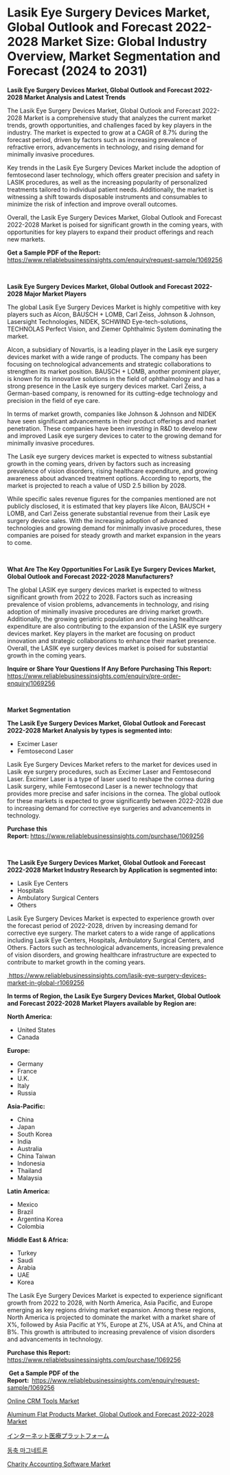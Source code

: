 <p><h1>Lasik Eye Surgery Devices Market, Global Outlook and Forecast 2022-2028 Market Size: Global Industry Overview, Market Segmentation and Forecast (2024 to 2031)</h1></p><p><strong>Lasik Eye Surgery Devices Market, Global Outlook and Forecast 2022-2028 Market Analysis and Latest Trends</strong></p>
<p><p>The Lasik Eye Surgery Devices Market, Global Outlook and Forecast 2022-2028 Market is a comprehensive study that analyzes the current market trends, growth opportunities, and challenges faced by key players in the industry. The market is expected to grow at a CAGR of 8.7% during the forecast period, driven by factors such as increasing prevalence of refractive errors, advancements in technology, and rising demand for minimally invasive procedures.</p><p>Key trends in the Lasik Eye Surgery Devices Market include the adoption of femtosecond laser technology, which offers greater precision and safety in LASIK procedures, as well as the increasing popularity of personalized treatments tailored to individual patient needs. Additionally, the market is witnessing a shift towards disposable instruments and consumables to minimize the risk of infection and improve overall outcomes.</p><p>Overall, the Lasik Eye Surgery Devices Market, Global Outlook and Forecast 2022-2028 Market is poised for significant growth in the coming years, with opportunities for key players to expand their product offerings and reach new markets.</p></p>
<p><strong>Get a Sample PDF of the Report:&nbsp;</strong> <a href="https://www.reliablebusinessinsights.com/enquiry/request-sample/1069256">https://www.reliablebusinessinsights.com/enquiry/request-sample/1069256</a></p>
<p>&nbsp;</p>
<p><strong>Lasik Eye Surgery Devices Market, Global Outlook and Forecast 2022-2028 Major Market Players</strong></p>
<p><p>The global Lasik Eye Surgery Devices Market is highly competitive with key players such as Alcon, BAUSCH + LOMB, Carl Zeiss, Johnson & Johnson, Lasersight Technologies, NIDEK, SCHWIND Eye-tech-solutions, TECHNOLAS Perfect Vision, and Ziemer Ophthalmic System dominating the market.</p><p>Alcon, a subsidiary of Novartis, is a leading player in the Lasik eye surgery devices market with a wide range of products. The company has been focusing on technological advancements and strategic collaborations to strengthen its market position. BAUSCH + LOMB, another prominent player, is known for its innovative solutions in the field of ophthalmology and has a strong presence in the Lasik eye surgery devices market. Carl Zeiss, a German-based company, is renowned for its cutting-edge technology and precision in the field of eye care.</p><p>In terms of market growth, companies like Johnson & Johnson and NIDEK have seen significant advancements in their product offerings and market penetration. These companies have been investing in R&D to develop new and improved Lasik eye surgery devices to cater to the growing demand for minimally invasive procedures.</p><p>The Lasik eye surgery devices market is expected to witness substantial growth in the coming years, driven by factors such as increasing prevalence of vision disorders, rising healthcare expenditure, and growing awareness about advanced treatment options. According to reports, the market is projected to reach a value of USD 2.5 billion by 2028.</p><p>While specific sales revenue figures for the companies mentioned are not publicly disclosed, it is estimated that key players like Alcon, BAUSCH + LOMB, and Carl Zeiss generate substantial revenue from their Lasik eye surgery device sales. With the increasing adoption of advanced technologies and growing demand for minimally invasive procedures, these companies are poised for steady growth and market expansion in the years to come.</p></p>
<p>&nbsp;</p>
<p><strong>What Are The Key Opportunities For Lasik Eye Surgery Devices Market, Global Outlook and Forecast 2022-2028 Manufacturers?</strong></p>
<p><p>The global LASIK eye surgery devices market is expected to witness significant growth from 2022 to 2028. Factors such as increasing prevalence of vision problems, advancements in technology, and rising adoption of minimally invasive procedures are driving market growth. Additionally, the growing geriatric population and increasing healthcare expenditure are also contributing to the expansion of the LASIK eye surgery devices market. Key players in the market are focusing on product innovation and strategic collaborations to enhance their market presence. Overall, the LASIK eye surgery devices market is poised for substantial growth in the coming years.</p></p>
<p><strong>Inquire or Share Your Questions If Any Before Purchasing This Report:</strong> <a href="https://www.reliablebusinessinsights.com/enquiry/pre-order-enquiry/1069256">https://www.reliablebusinessinsights.com/enquiry/pre-order-enquiry/1069256</a></p>
<p>&nbsp;</p>
<p><strong>Market Segmentation</strong></p>
<p><strong>The Lasik Eye Surgery Devices Market, Global Outlook and Forecast 2022-2028 Market Analysis by types is segmented into:</strong></p>
<p><ul><li>Excimer Laser</li><li>Femtosecond Laser</li></ul></p>
<p><p>Lasik Eye Surgery Devices Market refers to the market for devices used in Lasik eye surgery procedures, such as Excimer Laser and Femtosecond Laser. Excimer Laser is a type of laser used to reshape the cornea during Lasik surgery, while Femtosecond Laser is a newer technology that provides more precise and safer incisions in the cornea. The global outlook for these markets is expected to grow significantly between 2022-2028 due to increasing demand for corrective eye surgeries and advancements in technology.</p></p>
<p><strong>Purchase this Report:&nbsp;</strong><a href="https://www.reliablebusinessinsights.com/purchase/1069256">https://www.reliablebusinessinsights.com/purchase/1069256</a></p>
<p>&nbsp;</p>
<p><strong>The Lasik Eye Surgery Devices Market, Global Outlook and Forecast 2022-2028 Market Industry Research by Application is segmented into:</strong></p>
<p><ul><li>Lasik Eye Centers</li><li>Hospitals</li><li>Ambulatory Surgical Centers</li><li>Others</li></ul></p>
<p><p>Lasik Eye Surgery Devices Market is expected to experience growth over the forecast period of 2022-2028, driven by increasing demand for corrective eye surgery. The market caters to a wide range of applications including Lasik Eye Centers, Hospitals, Ambulatory Surgical Centers, and Others. Factors such as technological advancements, increasing prevalence of vision disorders, and growing healthcare infrastructure are expected to contribute to market growth in the coming years.</p></p>
<p><a href="https://www.reliablebusinessinsights.com/lasik-eye-surgery-devices-market-in-global-r1069256">&nbsp;https://www.reliablebusinessinsights.com/lasik-eye-surgery-devices-market-in-global-r1069256</a></p>
<p><strong>In terms of Region, the Lasik Eye Surgery Devices Market, Global Outlook and Forecast 2022-2028 Market Players available by Region are:</strong></p>
<p>
    <p> <strong> North America: </strong>
        <ul>
            <li>United States</li>
            <li>Canada</li>
        </ul>
        </p> 
    <p> <strong> Europe: </strong>
        <ul>
            <li>Germany</li>
            <li>France</li>
            <li>U.K.</li>
            <li>Italy</li>
            <li>Russia</li>
        </ul>
        </p> 
    <p> <strong> Asia-Pacific: </strong>
        <ul>
            <li>China</li>
            <li>Japan</li>
            <li>South Korea</li>
            <li>India</li>
            <li>Australia</li>
            <li>China Taiwan</li>
            <li>Indonesia</li>
            <li>Thailand</li>
            <li>Malaysia</li>
        </ul>
        </p> 
    <p> <strong> Latin America: </strong>
        <ul>
            <li>Mexico</li>
            <li>Brazil</li>
            <li>Argentina Korea</li>
            <li>Colombia</li>
        </ul>
        </p> 
    <p> <strong> Middle East & Africa: </strong>
        <ul>
            <li>Turkey</li>
            <li>Saudi</li>
            <li>Arabia</li>
            <li>UAE</li>
            <li>Korea</li>
        </ul>
    </p>
    </p>
<p><p>The Lasik Eye Surgery Devices Market is expected to experience significant growth from 2022 to 2028, with North America, Asia Pacific, and Europe emerging as key regions driving market expansion. Among these regions, North America is projected to dominate the market with a market share of X%, followed by Asia Pacific at Y%, Europe at Z%, USA at A%, and China at B%. This growth is attributed to increasing prevalence of vision disorders and advancements in technology.</p></p>
<p><strong>Purchase this Report: </strong><a href="https://www.reliablebusinessinsights.com/purchase/1069256">https://www.reliablebusinessinsights.com/purchase/1069256</a></p>
<p>&nbsp;<strong>Get a Sample PDF of the Report:&nbsp;&nbsp;</strong><a href="https://www.reliablebusinessinsights.com/enquiry/request-sample/1069256">https://www.reliablebusinessinsights.com/enquiry/request-sample/1069256</a></p>
<p><strong></strong></p>
<p><p><a href="https://www.linkedin.com/pulse/online-crm-tools-market-insight-trends-growth-forecasted-from-jt8se">Online CRM Tools Market</a></p><p><a href="https://github.com/ZackaryHalvorson2023/Market-Research-Report-List-1/blob/main/aluminum-flat-products-market-global-outlook-and-forecast-2022-2028-market.md">Aluminum Flat Products Market, Global Outlook and Forecast 2022-2028 Market</a></p><p><a href="https://github.com/NikitaBruen/Market-Research-Report-List-1/blob/main/965384485813.md">インターネット医療プラットフォーム</a></p><p><a href="https://github.com/JosefaRice/Market-Research-Report-List-1/blob/main/233441979425.md">동축 마그네트론</a></p><p><a href="https://www.linkedin.com/pulse/charity-accounting-software-market-analysis-sze-forecasted-p1fgc">Charity Accounting Software Market</a></p></p>
